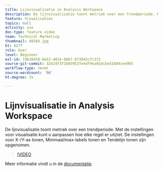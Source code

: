 ```yaml
---
title: Lijnvisualisatie in Analysis Workspace
description: De lijnvisualisatie toont metriek over een trendperiode. Met de instellingen voor visualisatie kunt u aanpassen hoe elke regel er uitziet. De instellingen voor X-/Y-as tonen, Minimaal/max-labels tonen en Tendelijn tonen zijn opgenomen.
feature: Visualisaties
topics: null
activity: use
doc-type: feature video
team: Technical Marketing
thumbnail: 40384.jpg
kt: 6277
role: User
level: Beginner
exl-id: 7d638458-0e52-4824-8667-873045cfc372
source-git-commit: 32424f3f2b05952fe4df9ea91dcbe51684cee905
workflow-type: tm+mt
source-wordcount: '98'
ht-degree: 1%

---
```


# Lijnvisualisatie in Analysis Workspace

De lijnvisualisatie toont metriek over een trendperiode. Met de instellingen voor visualisatie kunt u aanpassen hoe elke regel er uitziet. De instellingen voor X-/Y-as tonen, Minimaal/max-labels tonen en Tendelijn tonen zijn opgenomen.

>[!VIDEO](https://video.tv.adobe.com/v/40384/?quality=12&learn=on)

Meer informatie vindt u in de [documentatie](https://docs.adobe.com/content/help/en/analytics/analyze/analysis-workspace/visualizations/line.html).
